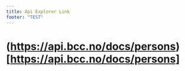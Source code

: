 ```yaml
---
title: Api Explorer Link
footer: "TEST"
---
```


# (https://api.bcc.no/docs/persons)[https://api.bcc.no/docs/persons]
